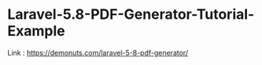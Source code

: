 # Laravel-5.8-PDF-Generator-Tutorial-Example
Link : https://demonuts.com/laravel-5-8-pdf-generator/
